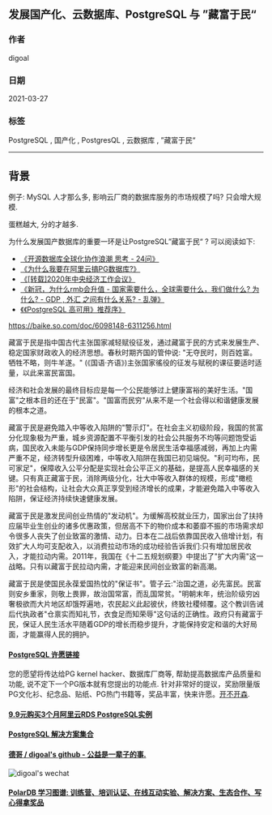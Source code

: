 ## 发展国产化、云数据库、PostgreSQL 与 ”藏富于民“   
    
### 作者    
digoal    
    
### 日期    
2021-03-27     
    
### 标签    
PostgreSQL , 国产化 , PostgresQL , 云数据库 , ”藏富于民“   
    
----    
    
## 背景    
例子: MySQL 人才那么多, 影响云厂商的数据库服务的市场规模了吗? 只会增大规模.    
  
蛋糕越大, 分的才越多.  
  
为什么发展国产数据库的重要一环是让PostgreSQL”藏富于民“ ? 可以阅读如下:      
  
- [《开源数据库全球化协作浪潮 思考 - 24问》](../202101/20210120_02.md)        
- [《为什么我要在阿里云搞PG数据库?》](../202103/20210319_04.md)    
- [《[转载]2020年中央经济工作会议》](../202012/20201230_01.md)    
- [《新冠，为什么rmb会升值 - 国家需要什么，全球需要什么，我们做什么? 为什么? - GDP , 外汇 之间有什么关系?  - 乱弹》](../202101/20210118_04.md)    
- [《《PostgreSQL 高可用》推荐序》](../202103/20210327_04.md)    
   
https://baike.so.com/doc/6098148-6311256.html  
  
藏富于民是指中国古代主张国家减轻赋役征发，通过藏富于民的方式来发展生产、稳定国家财政收入的经济思想。春秋时期齐国的管仲说: "无夺民时，则百姓富。牺牲不略，则牛羊遂。" (《国语·齐语》)主张国家徭役的征发与赋税的课征要适时适量，以此来富民富国。  
  
经济和社会发展的最终目标应是每一个公民能够过上健康富裕的美好生活。"国富"之根本目的还在于"民富"。"国富而民穷"从来不是一个社会得以和谐健康发展的根本之道。  
  
藏富于民是避免踏入中等收入陷阱的"警示灯"。在社会主义初级阶段，我国的贫富分化现象极为严重，城乡资源配置不平衡引发的社会公共服务不均等问题饱受诟病，国民收入未能与GDP保持同步增长更是令居民生活幸福感减弱，再加上内需严重不足，经济转型升级困难，中等收入陷阱在我国已初见端倪。"利可均布，民可家足"，保障收入公平分配是实现社会公平正义的基础，是提高人民幸福感的关键。只有真正藏富于民，消除两级分化，壮大中等收入群体的规模，形成"橄榄形"的社会结构，让社会大众真正享受到经济增长的成果，才能避免踏入中等收入陷阱，保证经济持续快速健康发展。  
  
藏富于民是激发民间创业热情的"发动机"。为缓解高校就业压力，国家出台了扶持应届毕业生创业的诸多优惠政策，但居高不下的物价成本和萎靡不振的市场需求却令很多人丧失了创业致富的激情、动力。日本在二战后依靠国民收入倍增计划，有效扩大人均可支配收入，以消费拉动市场的成功经验告诉我们:只有增加居民收入，才能拉动内需。2011年，我国在《十二五规划纲要》中提出了"扩大内需"这一战略。只有以藏富于民拉动内需，才能迎来民间创业致富的新高潮。  
  
藏富于民是使国民永葆爱国热忱的"保证书"。管子云:"治国之道，必先富民。民富则安乡重家，则敬上畏罪，故治国常富，而乱国常贫。"明朝末年，统治阶级穷凶奢极欲而大片地区却饿殍遍地，农民起义此起彼伏，终致社稷倾覆。这个教训告诫后代执政者"仓禀实而知礼节，衣食足而知荣辱"这句话的正确性。政府只有藏富于民，保证人民生活水平随着GDP的增长而稳步提升，才能保持安定和谐的大好局面，才能赢得人民的拥护。  
  
  
#### [PostgreSQL 许愿链接](https://github.com/digoal/blog/issues/76 "269ac3d1c492e938c0191101c7238216")
您的愿望将传达给PG kernel hacker、数据库厂商等, 帮助提高数据库产品质量和功能, 说不定下一个PG版本就有您提出的功能点. 针对非常好的提议，奖励限量版PG文化衫、纪念品、贴纸、PG热门书籍等，奖品丰富，快来许愿。[开不开森](https://github.com/digoal/blog/issues/76 "269ac3d1c492e938c0191101c7238216").  
  
  
#### [9.9元购买3个月阿里云RDS PostgreSQL实例](https://www.aliyun.com/database/postgresqlactivity "57258f76c37864c6e6d23383d05714ea")
  
  
#### [PostgreSQL 解决方案集合](https://yq.aliyun.com/topic/118 "40cff096e9ed7122c512b35d8561d9c8")
  
  
#### [德哥 / digoal's github - 公益是一辈子的事.](https://github.com/digoal/blog/blob/master/README.md "22709685feb7cab07d30f30387f0a9ae")
  
  
![digoal's wechat](../pic/digoal_weixin.jpg "f7ad92eeba24523fd47a6e1a0e691b59")
  
  
#### [PolarDB 学习图谱: 训练营、培训认证、在线互动实验、解决方案、生态合作、写心得拿奖品](https://www.aliyun.com/database/openpolardb/activity "8642f60e04ed0c814bf9cb9677976bd4")
  
